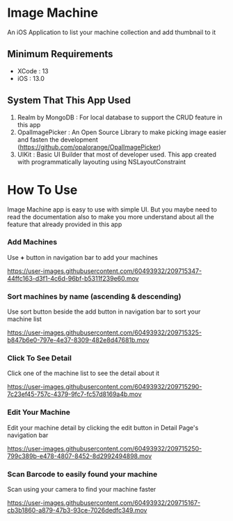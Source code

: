 # Image Machine
An iOS Application to list your machine collection and add thumbnail to it

## Minimum Requirements
- XCode : 13
- iOS   : 13.0

## System That This App Used
1. Realm by MongoDB  : For local database to support the CRUD feature in this app
2. OpalImagePicker   : An Open Source Library to make picking image easier and fasten the development (https://github.com/opalorange/OpalImagePicker)
3. UIKit             : Basic UI Builder that most of developer used. This app created with programmatically layouting using NSLayoutConstraint


# How To Use
Image Machine app is easy to use with simple UI. But you maybe need to read the documentation also to make you more understand about all the feature that already provided in this app

### Add Machines
Use **+** button in navigation bar to add your machines


https://user-images.githubusercontent.com/60493932/209715347-44ffc163-d3f1-4c6d-96bf-b5311f239e60.mov




### Sort machines by name (ascending & descending)
Use sort button beside the add button in navigation bar to sort your machine list


https://user-images.githubusercontent.com/60493932/209715325-b847b6e0-797e-4e37-8309-482e8d47681b.mov




### Click To See Detail
Click one of the machine list to see the detail about it


https://user-images.githubusercontent.com/60493932/209715290-7c23ef45-757c-4379-9fc7-fc57d8169a4b.mov



### Edit Your Machine
Edit your machine detail by clicking the edit button in Detail Page's navigation bar


https://user-images.githubusercontent.com/60493932/209715250-799c389b-e478-4807-8452-8d2992494898.mov


### Scan Barcode to easily found your machine
Scan using your camera to find your machine faster


https://user-images.githubusercontent.com/60493932/209715167-cb3b1860-a879-47b3-93ce-7026dedfc349.mov

